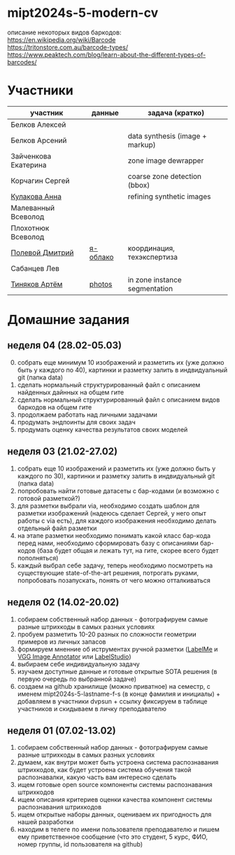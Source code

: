 # mipt2024s-5-modern-cv

описание некоторых видов баркодов:         
https://en.wikipedia.org/wiki/Barcode        
https://tritonstore.com.au/barcode-types/          
https://www.peaktech.com/blog/learn-about-the-different-types-of-barcodes/       

# Участники

| участник              | данные | задача (кратко)                           |
| --------------------- | -------| ----------------------------------------- |
|Белков Алексей| |
|Белков Арсений| | data synthesis (image + markup) |
|Зайченкова Екатерина   |        | zone image dewrapper |
|Корчагин Сергей        |        | coarse zone detection (bbox) |
|[Кулакова Анна](https://github.com/kulakovaanna/mipt2024s-5-kulakova-a-d)| | refining synthetic images
|Малеванный Всеволод| |
|Плохотнюк Всеволод     | |
|[Полевой Дмитрий](https://github.com/dvpsun/mipt2024s-5-modern-cv.git)|[я-облако](https://disk.yandex.ru/d/eOlAMqBw1xbWeg)        | координация, техэкспертиза                |
|Сабанцев Лев            | |
|[Тиняков Артём](https://github.com/ArtemTinyakov/mipt2024s-5-Tiniakov-A-D)| [photos](https://disk.yandex.ru/d/yKHmNgF8G0FKxg) | in zone instance segmentation |

# Домашние задания

## неделя 04 (28.02-05.03)
0. собрать еще минимум 10 изображений и разметить их (уже должно быть у каждого по 40), картинки и разметку залить в индвидуальный git (папка data)
1. сделать нормальный структурированный файл с описанием найденных дайнных на общем гите
2. сделать нормальный структурированный файл с описанием видов баркодов на общем гите
3. продолжаем работать над личными задачами
4. продумать эндпоинты для своих задач
5. продумать оценку качества результатов своих моделей

## неделя 03 (21.02-27.02)
1. собрать еще 10 изображений и разметить их (уже должно быть у каждого по 30), картинки и разметку залить в индвидуальный git (папка data)
2. попробовать найти готовые датасеты с бар-кодами (и возможно с готовой разметкой?)
3. для разметки выбрали via, необходимо создать шаблон для разметки изображений (надеюсь сделает Сергей, у него опыт работы с via есть), для каждого изображения необходимо делать отдельный файл разметки
4. на этапе разметки необходимо понимать какой класс бар-кода перед нами, необходимо сформировать базу с описаниями бар-кодов (база будет общая и лежать тут, на гите, скорее всего будет пополняться)
5. каждый выбрал себе задачу, теперь необходимо посмотреть на существующие state-of-the-art решения, потрогать руками, попробовать позапускать, понять от чего можно отталкиваться

## неделя 02 (14.02-20.02)
1. собираем собственный набор данных - фотографируем самые разные штрихкоды в самых разных условиях
2. пробуем разметить 10-20 разных по сложности геометрии примеров из личных запасов
3. формируем мненние об иструментах ручной разметки ([LabelMe](https://github.com/labelmeai/labelme) и [VGG Image Annotator](https://www.robots.ox.ac.uk/~vgg/software/via/) или [LabelStudio](https://github.com/HumanSignal/label-studio))
4. выбираем себе индивидуальную задачу
5. изучаем доступные данные и готовые открытые SOTA решения (в первую очередь по выбранной задаче)
6. создаем на github хранилище (можно приватное) на семестр, с именем mipt2024s-5-lastname-f-s (в конце фамилия и инициалы) + добавляем в участники dvpsun + ссылку фиксируем в таблице участников и скидываем в личку преподавателю

## неделя 01 (07.02-13.02)
1. собираем собственный набор данных - фотографируем самые разные штрихкоды в самых разных условиях
2. думаем, как внутри может быть устроена система распознавания штрихкодов, как будет устроена система обучения такой распознавалки, какую часть вам интересно сделать
3. ищем готовые open source компоненты системы распознавания штрихкодов
4. ищем описания критериев оценки качества компонент системы распознавания штрихкодов 
5. ищем открытые наборы данных, оцениваем их пригодность для нашей разработки
6. находим в телеге по имени пользователя преподавателю и пишем ему приветственное сообщение (что это студент, 5 курс, ФИО, номер группы, id пользователя на github)
